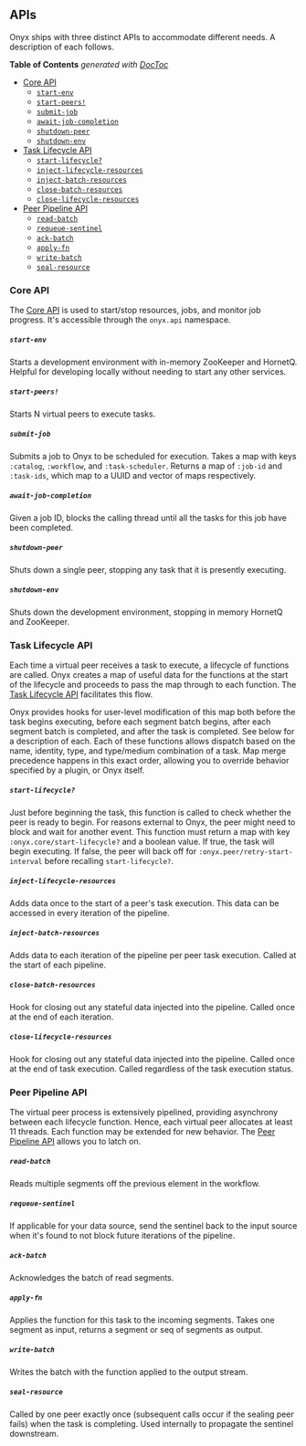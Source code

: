 ## APIs

Onyx ships with three distinct APIs to accommodate different needs. A description of each follows.

<!-- START doctoc generated TOC please keep comment here to allow auto update -->
<!-- DON'T EDIT THIS SECTION, INSTEAD RE-RUN doctoc TO UPDATE -->
**Table of Contents**  *generated with [DocToc](http://doctoc.herokuapp.com/)*

- [Core API](#core-api)
    - [`start-env`](#start-env)
    - [`start-peers!`](#start-peers!)
    - [`submit-job`](#submit-job)
    - [`await-job-completion`](#await-job-completion)
    - [`shutdown-peer`](#shutdown-peer)
    - [`shutdown-env`](#shutdown-env)
- [Task Lifecycle API](#task-lifecycle-api)
    - [`start-lifecycle?`](#start-lifecycle)
    - [`inject-lifecycle-resources`](#inject-lifecycle-resources)
    - [`inject-batch-resources`](#inject-batch-resources)
    - [`close-batch-resources`](#close-batch-resources)
    - [`close-lifecycle-resources`](#close-lifecycle-resources)
- [Peer Pipeline API](#peer-pipeline-api)
    - [`read-batch`](#read-batch)
    - [`requeue-sentinel`](#requeue-sentinel)
    - [`ack-batch`](#ack-batch)
    - [`apply-fn`](#apply-fn)
    - [`write-batch`](#write-batch)
    - [`seal-resource`](#seal-resource)

<!-- END doctoc generated TOC please keep comment here to allow auto update -->


### Core API

The [Core API](https://github.com/MichaelDrogalis/onyx/blob/0.4.x/src/onyx/api.clj) is used to start/stop resources, jobs, and monitor job progress. It's accessible through the `onyx.api` namespace.

##### `start-env`

Starts a development environment with in-memory ZooKeeper and HornetQ. Helpful for developing locally without needing to start any other services.

##### `start-peers!`

Starts N virtual peers to execute tasks.

##### `submit-job`

Submits a job to Onyx to be scheduled for execution. Takes a map with keys `:catalog`, `:workflow`, and `:task-scheduler`. Returns a map of `:job-id` and `:task-ids`, which map to a UUID and vector of maps respectively.

##### `await-job-completion`

Given a job ID, blocks the calling thread until all the tasks for this job have been completed.

##### `shutdown-peer`

Shuts down a single peer, stopping any task that it is presently executing.

##### `shutdown-env`

Shuts down the development environment, stopping in memory HornetQ and ZooKeeper.

### Task Lifecycle API

Each time a virtual peer receives a task to execute, a lifecycle of functions are called. Onyx creates a map of useful data for the functions at the start of the lifecycle and proceeds to pass the map through to each function. The [Task Lifecycle API](https://github.com/MichaelDrogalis/onyx/blob/0.4.x/src/onyx/peer/task_lifecycle_extensions.clj) facilitates this flow.

Onyx provides hooks for user-level modification of this map both before the task begins executing, before each segment batch begins, after each segment batch is completed, and after the task is completed. See below for a description of each. Each of these functions allows dispatch based on the name, identity, type, and type/medium combination of a task. Map merge precedence happens in this exact order, allowing you to override behavior specified by a plugin, or Onyx itself.

##### `start-lifecycle?`

Just before beginning the task, this function is called to check whether the peer is ready to begin. For reasons external
to Onyx, the peer might need to block and wait for another event. This function must return a map with key
`:onyx.core/start-lifecycle?` and a boolean value. If true, the task will begin executing. If false, the peer will back off
for `:onyx.peer/retry-start-interval` before recalling `start-lifecycle?`.

##### `inject-lifecycle-resources`

Adds data once to the start of a peer's task execution. This data can be accessed in every iteration of the pipeline.

##### `inject-batch-resources`

Adds data to each iteration of the pipeline per peer task execution. Called at the start of each pipeline.

##### `close-batch-resources`

Hook for closing out any stateful data injected into the pipeline. Called once at the end of each iteration.

##### `close-lifecycle-resources`

Hook for closing out any stateful data injected into the pipeline. Called once at the end of task execution. Called regardless of the task execution status.

### Peer Pipeline API

The virtual peer process is extensively pipelined, providing asynchrony between each lifecycle function. Hence, each virtual peer allocates at least 11 threads. Each function may be extended for new behavior. The [Peer Pipeline API](https://github.com/MichaelDrogalis/onyx/blob/0.4.x/src/onyx/peer/pipeline_extensions.clj) allows you to latch on.

##### `read-batch`

Reads multiple segments off the previous element in the workflow.

##### `requeue-sentinel`

If applicable for your data source, send the sentinel back to the input source when it's found to not block future iterations of the pipeline.

##### `ack-batch`

Acknowledges the batch of read segments.

##### `apply-fn`

Applies the function for this task to the incoming segments. Takes one segment as input, returns a segment or seq of segments as output.

##### `write-batch`

Writes the batch with the function applied to the output stream.

##### `seal-resource`

Called by one peer exactly once (subsequent calls occur if the sealing peer fails) when the task is completing. Used internally to propagate the sentinel downstream.

